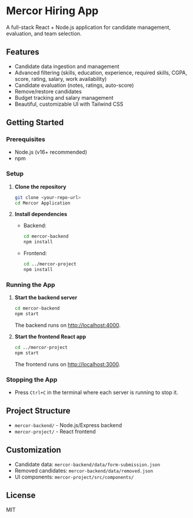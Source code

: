 # Mercor Hiring App

A full-stack React + Node.js application for candidate management, evaluation, and team selection.

## Features
- Candidate data ingestion and management
- Advanced filtering (skills, education, experience, required skills, CGPA, score, rating, salary, work availability)
- Candidate evaluation (notes, ratings, auto-score)
- Remove/restore candidates
- Budget tracking and salary management
- Beautiful, customizable UI with Tailwind CSS

## Getting Started

### Prerequisites
- Node.js (v16+ recommended)
- npm

### Setup

1. **Clone the repository**
   ```sh
   git clone <your-repo-url>
   cd Mercor Application
   ```

2. **Install dependencies**
   - Backend:
     ```sh
     cd mercor-backend
     npm install
     ```
   - Frontend:
     ```sh
     cd ../mercor-project
     npm install
     ```

### Running the App

1. **Start the backend server**
   ```sh
   cd mercor-backend
   npm start
   ```
   The backend runs on [http://localhost:4000](http://localhost:4000).

2. **Start the frontend React app**
   ```sh
   cd ../mercor-project
   npm start
   ```
   The frontend runs on [http://localhost:3000](http://localhost:3000).

### Stopping the App
- Press `Ctrl+C` in the terminal where each server is running to stop it.

## Project Structure
- `mercor-backend/` - Node.js/Express backend
- `mercor-project/` - React frontend

## Customization
- Candidate data: `mercor-backend/data/form-submission.json`
- Removed candidates: `mercor-backend/data/removed.json`
- UI components: `mercor-project/src/components/`

## License
MIT
